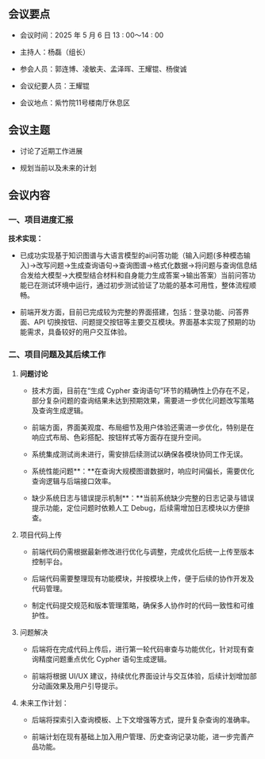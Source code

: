 ## 会议要点

- 会议时间：2025 年 5 月 6 日 13 : 00～14 : 00

- 主持人：杨磊（组长）

- 参会人员：郭连博、凌敏夫、孟泽晖、王耀锟、杨俊诚

- 会议纪要人员：王耀锟

- 会议地点：紫竹院11号楼南厅休息区

## 会议主题

- 讨论了近期工作进展

- 规划当前以及未来的计划

## 会议内容

### 一、项目进度汇报

**技术实现：**

- 已成功实现基于知识图谱与大语言模型的ai问答功能（输入问题(多种模态输入)->改写问题->生成查询语句->查询图谱->格式化数据->将问题与查询信息结合发给大模型->大模型结合材料和自身能力生成答案->输出答案）当前问答功能已在测试环境中运行，通过初步测试验证了功能的基本可用性，整体流程顺畅。

- 前端开发方面，目前已完成较为完整的界面搭建，包括：登录功能、问答界面、API 切换按钮、问题提交按钮等主要交互模块。界面基本实现了预期的功能需求，具备较好的用户交互体验。

### 二、项目问题及其后续工作

1. **问题讨论**

    - 技术方面，目前在“生成 Cypher 查询语句”环节的精确性上仍存在不足，部分复杂问题的查询结果未达到预期效果，需要进一步优化问题改写策略及查询生成逻辑。

    - 前端方面，界面美观度、布局细节及用户体验还需进一步优化，特别是在响应式布局、色彩搭配、按钮样式等方面存在提升空间。

    - 系统集成测试尚未进行，需安排后续测试以确保各模块协同工作无误。

    - 系统性能问题**：**在查询大规模图谱数据时，响应时间偏长，需要优化查询逻辑与后端接口效率。

    - 缺少系统日志与错误提示机制**：**当前系统缺少完整的日志记录与错误提示功能，定位问题时依赖人工 Debug，后续需增加日志模块以方便排查。

1. 项目代码上传

    - 前端代码仍需根据最新修改进行优化与调整，完成优化后统一上传至版本控制平台。

    - 后端代码需要整理现有功能模块，并按模块上传，便于后续的协作开发及代码管理。

    - 制定代码提交规范和版本管理策略，确保多人协作时的代码一致性和可维护性。

1. 问题解决

    - 后端将在完成代码上传后，进行第一轮代码审查与功能优化，针对现有查询精度问题重点优化 Cypher 语句生成逻辑。

    - 前端将根据 UI/UX 建议，持续优化界面设计与交互体验，后续计划增加部分动画效果及用户引导提示。

1. 未来工作计划：

    - 后端将探索引入查询模板、上下文增强等方式，提升复杂查询的准确率。

    - 前端计划在现有基础上加入用户管理、历史查询记录功能，进一步完善产品功能。

